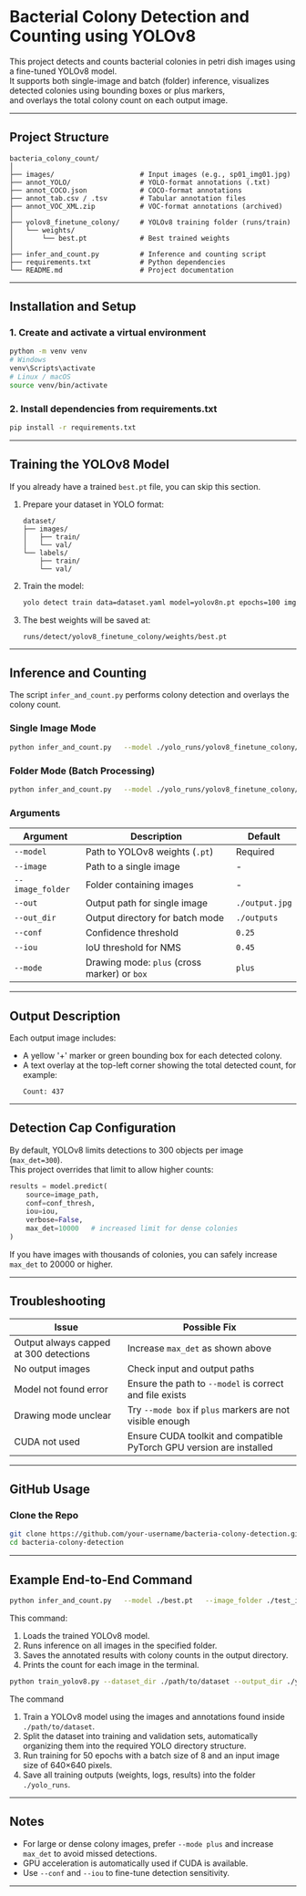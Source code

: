 # Bacterial Colony Detection and Counting using YOLOv8

This project detects and counts bacterial colonies in petri dish images using a fine-tuned YOLOv8 model.  
It supports both single-image and batch (folder) inference, visualizes detected colonies using bounding boxes or plus markers,  
and overlays the total colony count on each output image.

---

## Project Structure

```
bacteria_colony_count/
│
├── images/                     # Input images (e.g., sp01_img01.jpg)
├── annot_YOLO/                 # YOLO-format annotations (.txt)
├── annot_COCO.json             # COCO-format annotations
├── annot_tab.csv / .tsv        # Tabular annotation files
├── annot_VOC_XML.zip           # VOC-format annotations (archived)
│
├── yolov8_finetune_colony/     # YOLOv8 training folder (runs/train)
│   └── weights/
│       └── best.pt             # Best trained weights
│
├── infer_and_count.py          # Inference and counting script
├── requirements.txt            # Python dependencies
└── README.md                   # Project documentation
```

---

## Installation and Setup

### 1. Create and activate a virtual environment

```bash
python -m venv venv
# Windows
venv\Scripts\activate
# Linux / macOS
source venv/bin/activate
```

### 2. Install dependencies from requirements.txt

```bash
pip install -r requirements.txt
```
---

## Training the YOLOv8 Model

If you already have a trained `best.pt` file, you can skip this section.

1. Prepare your dataset in YOLO format:
   ```
   dataset/
   ├── images/
   │   ├── train/
   │   └── val/
   └── labels/
       ├── train/
       └── val/
   ```
2. Train the model:
   ```bash
   yolo detect train data=dataset.yaml model=yolov8n.pt epochs=100 imgsz=640 name=yolov8_finetune_colony
   ```

3. The best weights will be saved at:
   ```
   runs/detect/yolov8_finetune_colony/weights/best.pt
   ```

---

## Inference and Counting

The script `infer_and_count.py` performs colony detection and overlays the colony count.

### Single Image Mode

```bash
python infer_and_count.py   --model ./yolo_runs/yolov8_finetune_colony/weights/best.pt   --image ./images/sp01_img01.jpg   --out ./output/sp01_img01_out.jpg   --mode plus
```

### Folder Mode (Batch Processing)

```bash
python infer_and_count.py   --model ./yolo_runs/yolov8_finetune_colony/weights/best.pt   --image_folder ./images/   --out_dir ./outputs/   --mode box
```

### Arguments

| Argument | Description | Default |
|-----------|--------------|----------|
| `--model` | Path to YOLOv8 weights (`.pt`) | Required |
| `--image` | Path to a single image | - |
| `--image_folder` | Folder containing images | - |
| `--out` | Output path for single image | `./output.jpg` |
| `--out_dir` | Output directory for batch mode | `./outputs` |
| `--conf` | Confidence threshold | `0.25` |
| `--iou` | IoU threshold for NMS | `0.45` |
| `--mode` | Drawing mode: `plus` (cross marker) or `box` | `plus` |

---

## Output Description

Each output image includes:
- A yellow '+' marker or green bounding box for each detected colony.
- A text overlay at the top-left corner showing the total detected count, for example:
  ```
  Count: 437
  ```

---

## Detection Cap Configuration

By default, YOLOv8 limits detections to 300 objects per image (`max_det=300`).  
This project overrides that limit to allow higher counts:

```python
results = model.predict(
    source=image_path,
    conf=conf_thresh,
    iou=iou,
    verbose=False,
    max_det=10000   # increased limit for dense colonies
)
```

If you have images with thousands of colonies, you can safely increase `max_det` to 20000 or higher.

---

## Troubleshooting

| Issue | Possible Fix |
|--------|---------------|
| Output always capped at 300 detections | Increase `max_det` as shown above |
| No output images | Check input and output paths |
| Model not found error | Ensure the path to `--model` is correct and file exists |
| Drawing mode unclear | Try `--mode box` if `plus` markers are not visible enough |
| CUDA not used | Ensure CUDA toolkit and compatible PyTorch GPU version are installed |

---

## GitHub Usage

### Clone the Repo

```bash
git clone https://github.com/your-username/bacteria-colony-detection.git
cd bacteria-colony-detection
```
---

## Example End-to-End Command

```bash
python infer_and_count.py   --model ./best.pt   --image_folder ./test_images/   --out_dir ./results/   --mode plus   --conf 0.3   --iou 0.45
```

This command:
1. Loads the trained YOLOv8 model.  
2. Runs inference on all images in the specified folder.  
3. Saves the annotated results with colony counts in the output directory.  
4. Prints the count for each image in the terminal.

```bash
python train_yolov8.py --dataset_dir ./path/to/dataset --output_dir ./yolo_runs --epochs 50 --batch 8 --imgsz 640
```
The command
1. Train a YOLOv8 model using the images and annotations found inside `./path/to/dataset`.
2. Split the dataset into training and validation sets, automatically organizing them into the required YOLO directory structure.
3. Run training for 50 epochs with a batch size of 8 and an input image size of 640×640 pixels.
4. Save all training outputs (weights, logs, results) into the folder `./yolo_runs`.

---

## Notes

- For large or dense colony images, prefer `--mode plus` and increase `max_det` to avoid missed detections.
- GPU acceleration is automatically used if CUDA is available.
- Use `--conf` and `--iou` to fine-tune detection sensitivity.

---


